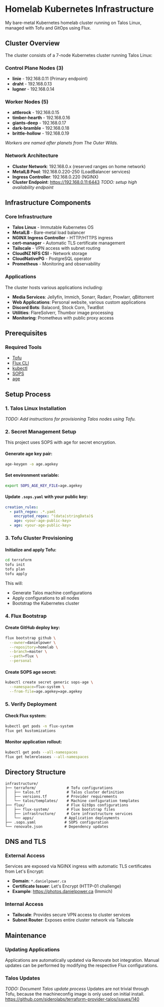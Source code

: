 # Homelab Kubernetes Infrastructure

My bare-metal Kubernetes homelab cluster running on Talos Linux, managed with Tofu and GitOps using Flux.

## Cluster Overview

The cluster consists of a 7-node Kubernetes cluster running Talos Linux:

### Control Plane Nodes (3)
- **linie** - 192.168.0.11 (Primary endpoint)
- **draht** - 192.168.0.13
- **lugner** - 192.168.0.14

### Worker Nodes (5)
- **attlerock** - 192.168.0.15
- **timber-hearth** - 192.168.0.16
- **giants-deep** - 192.168.0.17
- **dark-bramble** - 192.168.0.18
- **brittle-hollow** - 192.168.0.19

*Workers are named after planets from The Outer Wilds.*

### Network Architecture

- **Cluster Network**: 192.168.0.x (reserved ranges on home network)
- **MetalLB Pool**: 192.168.0.220-250 (LoadBalancer services)
- **Ingress Controller**: 192.168.0.220 (NGINX)
- **Cluster Endpoint**: https://192.168.0.11:6443 _TODO: setup high availability endpoint_

## Infrastructure Components

### Core Infrastructure
- **Talos Linux** - Immutable Kubernetes OS
- **MetalLB** - Bare-metal load balancer
- **NGINX Ingress Controller** - HTTP/HTTPS ingress
- **cert-manager** - Automatic TLS certificate management
- **Tailscale** - VPN access with subnet routing
- **CloudNZ NFS CSI** - Network storage
- **CloudNativePG** - PostgreSQL operator
- **Prometheus** - Monitoring and observability

### Applications
The cluster hosts various applications including:
- **Media Services**: Jellyfin, Immich, Sonarr, Radarr, Prowlarr, qBittorrent
- **Web Applications**: Personal website, various custom applications
- **Discord Bots**: Balacord, Stock Corn, TwatBot
- **Utilities**: FlareSolverr, Thumbor image processing
- **Monitoring**: Prometheus with public proxy access

## Prerequisites

### Required Tools
- [Tofu](https://opentofu.org)
- [Flux CLI](https://fluxcd.io/flux/installation/)
- [kubectl](https://kubernetes.io/docs/tasks/tools/)
- [SOPS](https://github.com/mozilla/sops)
- [age](https://github.com/FiloSottile/age)

## Setup Process

### 1. Talos Linux Installation

*TODO: Add instructions for provisioning Talos nodes using Tofu.*

### 2. Secret Management Setup

This project uses SOPS with age for secret encryption.

#### Generate age key pair:
```bash
age-keygen -o age.agekey
```

#### Set environment variable:
```bash
export SOPS_AGE_KEY_FILE=age.agekey
```

#### Update `.sops.yaml` with your public key:
```yaml
creation_rules:
  - path_regex: .*.yaml
    encrypted_regex: ^(data|stringData)$
    age: <your-age-public-key>
  - age: <your-age-public-key>
```

### 3. Tofu Cluster Provisioning

#### Initialize and apply Tofu:
```bash
cd terraform
tofu init
tofu plan
tofu apply
```

This will:
- Generate Talos machine configurations
- Apply configurations to all nodes
- Bootstrap the Kubernetes cluster

### 4. Flux Bootstrap

#### Create GitHub deploy key:
```bash
flux bootstrap github \
  --owner=danielpower \
  --repository=homelab \
  --branch=master \
  --path=flux \
  --personal
```

#### Create SOPS age secret:
```bash
kubectl create secret generic sops-age \
  --namespace=flux-system \
  --from-file=age.agekey=age.agekey
```

### 5. Verify Deployment

#### Check Flux system:
```bash
kubectl get pods -n flux-system
flux get kustomizations
```

#### Monitor application rollout:
```bash
kubectl get pods --all-namespaces
flux get helmreleases --all-namespaces
```

## Directory Structure

```
infrastructure/
├── terraform/              # Tofu configurations
│   ├── talos.tf            # Talos cluster definition
│   ├── versions.tf         # Provider requirements
│   └── talos/templates/    # Machine configuration templates
├── flux/                   # Flux GitOps configurations
│   ├── flux-system/        # Flux bootstrap files
│   ├── infrastructure/     # Core infrastructure services
│   └── apps/              # Application deployments
├── .sops.yaml             # SOPS configuration
└── renovate.json          # Dependency updates
```

## DNS and TLS

### External Access
Services are exposed via NGINX ingress with automatic TLS certificates from Let's Encrypt:
- **Domain**: `*.danielpower.ca`
- **Certificate Issuer**: Let's Encrypt (HTTP-01 challenge)
- **Example**: https://photos.danielpower.ca (Immich)

### Internal Access
- **Tailscale**: Provides secure VPN access to cluster services
- **Subnet Router**: Exposes entire cluster network via Tailscale

## Maintenance

### Updating Applications
Applications are automatically updated via Renovate bot integration. Manual updates can be performed by modifying the respective Flux configurations.

### Talos Updates
_TODO: Document Talos update process_
Updates are not trivial through Tofu, because the machineconfig image is only used on initial install. https://github.com/siderolabs/terraform-provider-talos/issues/140
